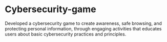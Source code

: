 # Cybersecurity-game
 Developed a cybersecurity game to create awareness, safe browsing, and protecting personal information, through engaging activities that educates users about basic cybersecurity practices and principles. 
